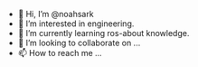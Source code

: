 - 👋 Hi, I’m @noahsark
- 👀 I’m interested in engineering.
- 🌱 I’m currently learning ros-about knowledge.
- 💞️ I’m looking to collaborate on ...
- 📫 How to reach me ...

<!---
noahsark923/noahsark923 is a ✨ special ✨ repository because its `README.md` (this file) appears on your GitHub profile.
You can click the Preview link to take a look at your changes.
--->
